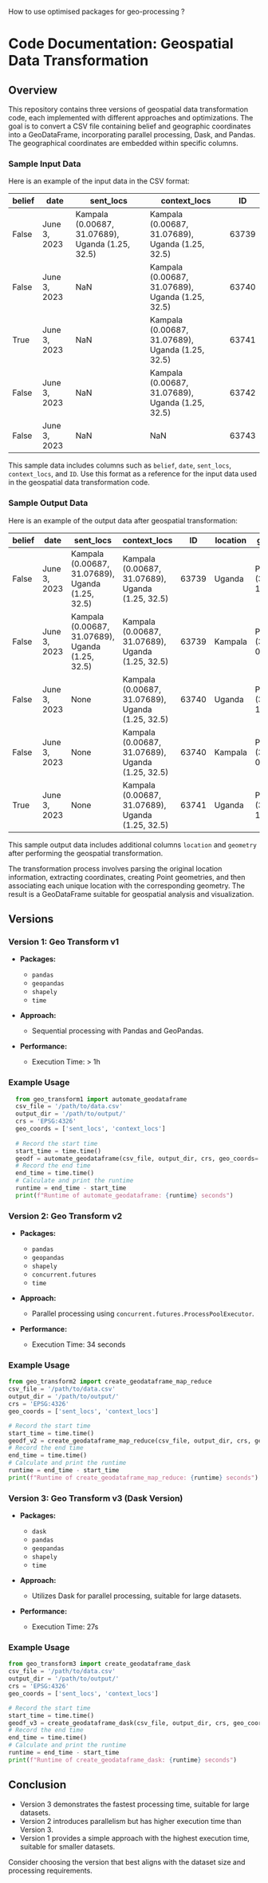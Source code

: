 How to use optimised packages for geo-processing ?

# Code Documentation: Geospatial Data Transformation

## Overview

This repository contains three versions of geospatial data transformation code, each implemented with different approaches and optimizations. The goal is to convert a CSV file containing belief and geographic coordinates into a GeoDataFrame, incorporating parallel processing, Dask, and Pandas. The geographical coordinates are embedded within specific columns.

### Sample Input Data

Here is an example of the input data in the CSV format:

| belief | date           | sent_locs                                          | context_locs                                       | ID   |
|--------|----------------|----------------------------------------------------|----------------------------------------------------|------|
| False  | June 3, 2023    | Kampala (0.00687, 31.07689), Uganda (1.25, 32.5)  | Kampala (0.00687, 31.07689), Uganda (1.25, 32.5)  | 63739|
| False  | June 3, 2023    | NaN                                                | Kampala (0.00687, 31.07689), Uganda (1.25, 32.5)  | 63740|
| True   | June 3, 2023    | NaN                                                | Kampala (0.00687, 31.07689), Uganda (1.25, 32.5)  | 63741|
| False  | June 3, 2023    | NaN                                                | Kampala (0.00687, 31.07689), Uganda (1.25, 32.5)  | 63742|
| False  | June 3, 2023    | NaN                                                | NaN                                                | 63743|

This sample data includes columns such as `belief`, `date`, `sent_locs`, `context_locs`, and `ID`. Use this format as a reference for the input data used in the geospatial data transformation code.


### Sample Output Data

Here is an example of the output data after geospatial transformation:

| belief | date           | sent_locs                                          | context_locs                                       | ID   | location | geometry                |
|--------|----------------|----------------------------------------------------|----------------------------------------------------|------|----------|-------------------------|
| False  | June 3, 2023    | Kampala (0.00687, 31.07689), Uganda (1.25, 32.5)  | Kampala (0.00687, 31.07689), Uganda (1.25, 32.5)  | 63739| Uganda   | POINT (32.50000 1.25000)|
| False  | June 3, 2023    | Kampala (0.00687, 31.07689), Uganda (1.25, 32.5)  | Kampala (0.00687, 31.07689), Uganda (1.25, 32.5)  | 63739| Kampala  | POINT (31.07689 0.00687)|
| False  | June 3, 2023    | None                                               | Kampala (0.00687, 31.07689), Uganda (1.25, 32.5)  | 63740| Uganda   | POINT (32.50000 1.25000)|
| False  | June 3, 2023    | None                                               | Kampala (0.00687, 31.07689), Uganda (1.25, 32.5)  | 63740| Kampala  | POINT (31.07689 0.00687)|
| True   | June 3, 2023    | None                                               | Kampala (0.00687, 31.07689), Uganda (1.25, 32.5)  | 63741| Uganda   | POINT (32.50000 1.25000)|

This sample output data includes additional columns `location` and `geometry` after performing the geospatial transformation. 

The transformation process involves parsing the original location information, extracting coordinates, creating Point geometries, and then associating each unique location with the corresponding geometry. The result is a GeoDataFrame suitable for geospatial analysis and visualization.


## Versions

### Version 1: Geo Transform v1

- **Packages:**
  - `pandas`
  - `geopandas`
  - `shapely`
  - `time`

- **Approach:**
  - Sequential processing with Pandas and GeoPandas.

- **Performance:**
  - Execution Time: > 1h

### Example Usage

```python
  from geo_transform1 import automate_geodataframe
  csv_file = '/path/to/data.csv'
  output_dir = '/path/to/output/'
  crs = 'EPSG:4326'
  geo_coords = ['sent_locs', 'context_locs']
  
  # Record the start time
  start_time = time.time()
  geodf = automate_geodataframe(csv_file, output_dir, crs, geo_coords= geo_coords)
  # Record the end time
  end_time = time.time()
  # Calculate and print the runtime
  runtime = end_time - start_time
  print(f"Runtime of automate_geodataframe: {runtime} seconds")
```

### Version 2: Geo Transform v2

- **Packages:**
  - `pandas`
  - `geopandas`
  - `shapely`
  - `concurrent.futures`
  - `time`

- **Approach:**
  - Parallel processing using `concurrent.futures.ProcessPoolExecutor`.

- **Performance:**
  - Execution Time: 34 seconds
### Example Usage
``` Python
from geo_transform2 import create_geodataframe_map_reduce
csv_file = '/path/to/data.csv'
output_dir = '/path/to/output/'
crs = 'EPSG:4326'
geo_coords = ['sent_locs', 'context_locs']

# Record the start time
start_time = time.time()
geodf_v2 = create_geodataframe_map_reduce(csv_file, output_dir, crs, geo_coords)
# Record the end time
end_time = time.time()
# Calculate and print the runtime
runtime = end_time - start_time
print(f"Runtime of create_geodataframe_map_reduce: {runtime} seconds")
```

### Version 3: Geo Transform v3 (Dask Version)

- **Packages:**
  - `dask`
  - `pandas`
  - `geopandas`
  - `shapely`
  - `time`

- **Approach:**
  - Utilizes Dask for parallel processing, suitable for large datasets.

- **Performance:**
  - Execution Time: 27s

### Example Usage
``` Python
from geo_transform3 import create_geodataframe_dask
csv_file = '/path/to/data.csv'
output_dir = '/path/to/output/'
crs = 'EPSG:4326'
geo_coords = ['sent_locs', 'context_locs']

# Record the start time
start_time = time.time()
geodf_v3 = create_geodataframe_dask(csv_file, output_dir, crs, geo_coords= geo_coords)
# Record the end time
end_time = time.time()
# Calculate and print the runtime
runtime = end_time - start_time
print(f"Runtime of create_geodataframe_dask: {runtime} seconds")
```

## Conclusion

- Version 3 demonstrates the fastest processing time, suitable for large datasets.
- Version 2 introduces parallelism but has higher execution time than Version 3.
- Version 1 provides a simple approach with the highest execution time, suitable for smaller datasets.

Consider choosing the version that best aligns with the dataset size and processing requirements.
